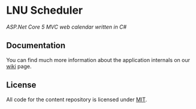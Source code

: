 # LNU Scheduler
_ASP.Net Core 5 MVC web calendar written in C#_

## Documentation
You can find much more information about the application internals on our [wiki](https://github.com/YuriyKiss/LNUScheduler/wiki) page.

## License
All code for the content repository is licensed under [MIT](https://github.com/YuriyKiss/LNUScheduler/blob/master/LICENSE).
